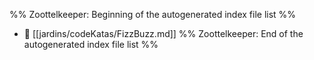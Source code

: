 %% Zoottelkeeper: Beginning of the autogenerated index file list  %%
- 📄 [[jardins/codeKatas/FizzBuzz.md]]
%% Zoottelkeeper: End of the autogenerated index file list  %%
